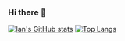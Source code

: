 ### Hi there 👋

[![Ian's GitHub stats](https://github-readme-stats.vercel.app/api?username=IanGray22795)](https://github.com/anuraghazra/github-readme-stats) [![Top Langs](https://github-readme-stats.vercel.app/api/top-langs/?username=IanGray22795&hide=html,javascript)](https://github.com/anuraghazra/github-readme-stats)
<!--
**IanGray22795/IanGray22795** is a ✨ _special_ ✨ repository because its `README.md` (this file) appears on your GitHub profile.

Here are some ideas to get you started:

- 🔭 I’m currently working on ...
- 🌱 I’m currently learning ...
- 👯 I’m looking to collaborate on ...
- 🤔 I’m looking for help with ...
- 💬 Ask me about ...
- 📫 How to reach me: ...
- 😄 Pronouns: ...
- ⚡ Fun fact: ...
-->
